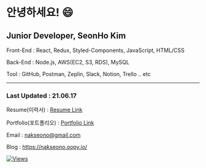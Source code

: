 # 안녕하세요! 😄

## Junior Developer, SeonHo Kim

Front-End : React, Redux, Styled-Components, JavaScript, HTML/CSS

Back-End : Node.js, AWS(EC2, S3, RDS), MySQL

Tool : GitHub, Postman, Zeplin, Slack, Notion, Trello .. etc

---
### Last Updated : 21.06.17

Resume(이력서) : [Resume Link](https://drive.google.com/file/d/1lfgyz_lwbmSv4MnZmh9lT2huzELk7v8Z/view?usp=sharing) 

Portfolio(포트폴리오) : [Portfolio Link](https://bit.ly/3nLcxYe)

Email : nakseono@gmail.com

Blog : https://nakseono.oopy.io/



[![Views](https://hits.seeyoufarm.com/api/count/incr/badge.svg?url=https%3A%2F%2Fgithub.com%2Fnakseono&count_bg=%235F4B8B&title_bg=%23555555&icon=ghostery.svg&icon_color=%23FFFFFF&title=Views&edge_flat=true)](https://hits.seeyoufarm.com)                  
